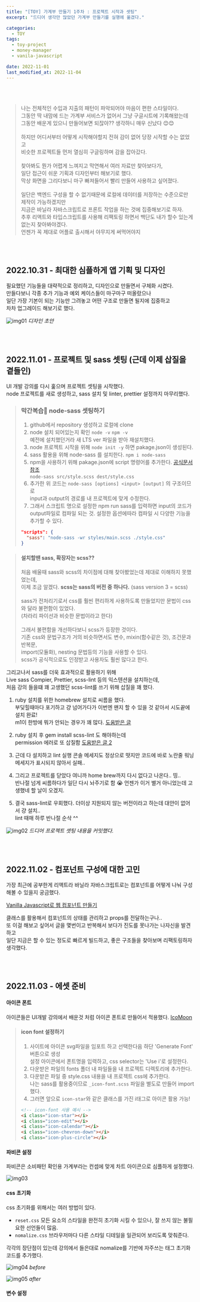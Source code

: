 ```yaml
---
title: "[TOY] 가계부 만들기 1주차 : 프로젝트 시작과 셋팅"
excerpt: "드디어 생각만 많았던 가계부 만들기를 실행에 옮겼다."

categories:
  - TOY
tags:
  - toy-project
  - money-manager
  - vanila-javascript

date: 2022-11-01
last_modified_at: 2022-11-04
---
```


<br><br>

> 나는 전체적인 수입과 지출의 패턴이 파악되어야 마음이 편한 스타일이다.<br>
> 그동안 딱 내맘에 드는 가계부 서비스가 없어서 그냥 구글시트에 기록해왔는데<br>
> 그동안 배운게 있으니 만들어보면 되잖아?? 생각하니 매우 신났다 😊😊
> <br><br>
> 하지만 어디서부터 어떻게 시작해야할지 전혀 감이 없어 당장 시작할 수는 없었고<br>
> 비슷한 프로젝트들 먼저 열심히 구글링하며 감을 잡아갔다.
> <br><br>
> 찾아봐도 뭔가 어렵게 느껴지고 막연해서 여러 자료만 찾아보다가,<br>
> 일단 접근이 쉬운 기획과 디자인부터 해보기로 했다.<br>
> 막상 화면을 그리다보니 마구 빠져들어서 빨리 만들어 사용하고 싶어졌다.
> <br><br>
> 일단은 백엔드 구성을 할 수 없기때문에 로컬에 데이터를 저장하는 수준으로만 제작이 가능하겠지만<br>
> 지금은 바닐라 자바스크립트로 프론트 작업을 하는 것에 집중해보기로 하자.<br>
> 추후 리액트와 타입스크립트를 사용해 리팩토링 하면서 백단도 내가 할수 있는게 없는지 찾아봐야겠다.<br>
> 언젠가 꼭 제대로 어플로 출시해서 야무지게 써먹어야지

<br><br>

## 2022.10.31 - 최대한 심플하게 앱 기획 및 디자인

필요했던 기능들을 대략적으로 정리하고, 디자인으로 만들면서 구체화 시켰다.<br>
만들다보니 각종 추가 기능과 예외 케이스들이 마구마구 떠올랐으나<br>
일단 가장 기본이 되는 기능만 그려놓고 어떤 구조로 만들면 될지에 집중하고<br>
차차 업그레이드 해보기로 했다.

![img01](https://user-images.githubusercontent.com/81657811/199264085-61e653cb-1091-4ad1-b412-0be4ab3f5a37.png)
_디자인 초안_

<br><br>

## 2022.11.01 - 프로젝트 및 sass 셋팅 (근데 이제 삽질을 곁들인)

UI 개발 강의를 다시 훑으며 프로젝트 셋팅을 시작했다.<br>
node 프로젝트를 새로 생성하고, sass 설치 및 linter, prettier 설정까지 마무리했다.

> ### 막간복습👀 node-sass 셋팅하기
>
> 1. github에서 repository 생성하고 로컬에 clone
> 2. node 설치 되어있는지 확인 `node -v` `npm -v` <br>
>    예전에 설치했던거라 새 LTS ver 파일을 받아 재설치했다.
> 3. node 프로젝트 시작을 위해 `node init -y` 하면 pakage.json이 생성된다.
> 4. sass 활용을 위해 node-sass 를 설치한다. `npm i node-sass`
> 5. npm을 사용하기 위해 pakage.json에 script 명령어를 추가한다. [공식문서 참조]<br> `node-sass src/style.scss dest/style.css`
> 6. 추가한 위 코드는 `node-sass [options] <input> [output]` 의 구조이므로<br>
>    input과 output의 경로를 내 프로젝트에 맞게 수정한다.
> 7. 그래서 스크립트 명으로 설정한 npm run sass를 입력하면 input의 코드가 <br>
>    output파일로 컴파일 되는 것. 설정한 옵션에따라 컴파일 시 다양한 기능을 추가할 수 있다.
>
> ```json
> "scripts": {
>   "sass": "node-sass -wr styles/main.scss ./style.css"
> }
> ```

> #### 설치할땐 sass, 확장자는 scss??
>
> 처음 배울때 sass와 scss의 차이점에 대해 찾아봤었는데 제대로 이해하지 못했었는데,<br>
> 이제 조금 알겠다. **scss는 sass의 버전 중 하나다.** (sass version 3 = scss)<br><br>
> sass가 전처리기로서 css를 훨씬 편리하게 사용하도록 만들었지만 문법이 css와 달라 불편함이 있었다.<br>
> (차라리 파이선과 비슷한 문법이라고 한다)<br><br>
> 그래서 불편함을 개선하다보니 scss가 등장한 것이다.<br>
> 기존 css와 문법구조가 거의 비슷하면서도 변수, mixin(함수같은 것), 조건문과 반복문,<br>
> import(모듈화), nesting 문법등의 기능을 사용할 수 있다.<br>
> scss가 공식적으로도 인정받고 사용자도 훨씬 많다고 한다.

그리고나서 sass를 더욱 효과적으로 활용하기 위해<br>
Live sass Compier, Prettier, scss-lint 등의 익스텐션을 설치하는데,<br>
처음 강의 들을떄 꽤 고생했던 scss-lint를 쓰기 위해 삽질을 꽤 했다.

1. ruby 설치를 위한 homebrew 설치로 씨름을 했다.<br>
   부딪힐때마다 포기하고 걍 넘어가다가 이번엔 왠지 할 수 있을 것 같아서 시도끝에 설치 완료!<br>
   m1이 한방에 뭐가 안되는 경우가 꽤 많다. [도움받은 글]

2. ruby 설치 후 gem install scss-lint 도 해야하는데<br>
   permission 에러로 또 삽질함 [도움받은 글 2]

3. 근데 다 설치하고 lint 실행 콘솔 메세지도 정상으로 떳지만 코드에 바로 노란줄 워닝 메세지가 표시되지 않아서 실패..

4. 그리고 프로젝트를 닫았다 여니까 home brew까지 다시 없다고 나온다.. 띵..<br>
   반나절 넘게 씨름하다가 일단 다시 놔주기로 함 😭 언젠가 이거 별거 아니었는데 고생했네 할 날이 오겠지.

5. 결국 sass-lint로 우회했다. 더이상 지원되지 않는 버전이라고 하는데 대안이 없어서 걍 설치..<br>
   lint 때매 하루 반나절 순삭 ^^

![img02](https://user-images.githubusercontent.com/81657811/199268724-8581b71f-0fd2-435f-a6a4-249e48ed890b.png)
_드디어 프로젝트 셋팅 내용을 커밋했다._

<br><br>

## 2022.11.02 - 컴포넌트 구성에 대한 고민

가장 최근에 공부한게 리액트라 바닐라 자바스크립트로는 컴포넌트를 어떻게 나눠 구성해볼 수 있을지 궁금했다.

[Vanilla Javascript로 웹 컴포넌트 만들기]

클래스를 활용해서 컴포넌트의 상태를 관리하고 props를 전달하는구나..<br>
또 이걸 해보고 싶어서 글을 몇번이고 반복해서 보다가 진도를 못나가는 나자신을 발견하고<br>
일단 지금은 할 수 있는 정도로 빠르게 빌드하고, 좋은 구조들을 찾아보며 리팩토링하자 생각했다.

<br><br>

## 2022.11.03 - 에셋 준비

#### 아이콘 폰트

아이콘들은 UI개발 강의에서 배운것 처럼 아이콘 폰트로 만들어서 적용했다. [IcoMoon]<br>

> #### icon font 설정하기
>
> 1. 사이트에 아이콘 svg파일을 임포트 하고 선택한다음 하단 'Generate Font' 버튼으로 생성<br>
>    설정 아이콘에서 폰트명을 입력하고, css selector는 'Use i'로 설정한다.
> 2. 다운받은 파일의 fonts 폴더 내 파일들을 내 프로젝트 디렉토리에 추가한다.
> 3. 다운받은 파일 중 style.css 내용을 내 프로젝트 css에 추가한다. <br>
>    나는 sass를 활용중이므로 `_icon-font.scss` 파일을 별도로 만들어 import 했다.
> 4. 그러면 앞으로 `icon-star`와 같은 클래스를 가진 i태그로 아이콘 활용 가능!
>
> ```html
> <!-- icon-font 사용 예시 -->
> <i class="icon-star"></i>
> <i class="icon-edit"></i>
> <i class="icon-calendar"></i>
> <i class="icon-chevron-down"></i>
> <i class="icon-plus-circle"></i>
> ```

#### 파비콘 설정

파비콘은 소비패턴 확인용 가계부라는 컨셉에 맞게 차트 아이콘으로 심플하게 설정했다.

![img03](https://user-images.githubusercontent.com/81657811/199667329-681eefb6-fb07-431b-bea1-54fdf9bc0a1a.png)

#### css 초기화

css 초기화를 위해서는 여러 방법이 있다.

- `reset.css` 모든 요소의 스타일을 완전히 초기화 시킬 수 있으나, 잘 쓰지 않는 불필요한 선언들이 많음.
- `nomalize.css` 브라우저마다 다른 스타일 디테일을 일관되어 보리도록 맞춰준다.

각각의 장단점이 있는데 강의에서 들은대로 nomalize를 기반에 자주쓰는 태그 초기화 코드를 추가했다.

![img04](https://user-images.githubusercontent.com/81657811/199687942-679e605c-1ec3-4766-b5fc-77b01cf3edab.png)
_before_

![img05](https://user-images.githubusercontent.com/81657811/199687945-fe3664bf-6f9b-415f-a9f3-b2c8121c6a3b.png)
_after_

#### 변수 설정

[공식문서 참조]: https://www.npmjs.com/package/node-sass
[도움받은 글]: https://m.blog.naver.com/tnsqo1126/222627852760
[도움받은 글 2]: https://jojoldu.tistory.com/288
[vanilla javascript로 웹 컴포넌트 만들기]: https://junilhwang.github.io/TIL/Javascript/Design/Vanilla-JS-Component/#_1-%E1%84%8F%E1%85%A5%E1%86%B7%E1%84%91%E1%85%A9%E1%84%82%E1%85%A5%E1%86%AB%E1%84%90%E1%85%B3%E1%84%8B%E1%85%AA-%E1%84%89%E1%85%A1%E1%86%BC%E1%84%90%E1%85%A2%E1%84%80%E1%85%AA%E1%86%AB%E1%84%85%E1%85%B5
[icomoon]: https://icomoon.io/#home
